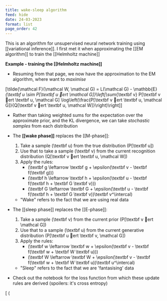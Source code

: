 ```yaml
---
title: wake-sleep algorithm
feed: hide
date: 24-03-2023
format: list
page_order: 42
---
```



This is an algorithm for unsupervised neural network training using [[variational inference]]. I first met it when approximating the [[EM algorithm]] to train the [[Helmholtz machine]]

**Example - training the [[Helmholtz machine]]**

- Resuming from that page, we now have the approximation to the EM algorithm, where want to *maximise* 

\[\tilde{\mathcal F}(\mathcal W, \mathcal G) = L(\mathcal G) - \mathbb{E}_{\textbf u \sim P[\textbf u ert \mathcal G]}\left[\sum_{\textbf v} P[\textbf v ert \textbf u, \mathcal G] \log\left(\frac{P[\textbf v ert \textbf u, \mathcal G]}{Q[\textbf v ert \textbf u, \mathcal W]}\right)\right]\]


- Rather than taking weighted sums for the expectation over the approximate prior, and the KL divergence, we can take *stochastic samples* from each distribution

- The **[[wake phase]]** replaces the [[M-phase]]:
	1. Take a sample  \(\textbf u\)  from the true distribution  \(P[\textbf u]\) 
	2. Use that to take a sample  \(\textbf v\)  from the current recognition distribution  \(Q[\textbf v ert \textbf u, \mathcal W]\) 
	3. Apply the rules:
		-  \(\textbf g \leftarrow \textbf g + \epsilon(\textbf v - \textbf f(\textbf g))\) 
		-  \(\textbf h \leftarrow \textbf h + \epsilon(\textbf u - \textbf f(\textbf h + \textbf G \textbf v))\) 
		-  \(\textbf G \leftarrow \textbf G + \epsilon(\textbf u - \textbf f(\textbf h + \textbf G \textbf v))\textbf v^\intercal\) 
	
	- "Wake" refers to the fact that we are using real data

- The [[sleep phase]] replaces the [[E-phase]]:
	1. Take a sample  \(\textbf v\)  from the current prior  \(P[\textbf v ert \mathcal G]\) 
	2. Use that to a sample  \(\textbf u\)  from the current generative distribution  \(P[\textbf u ert \textbf v, \mathcal G]\) 
	3. Apply the rules:
		-  \(\textbf w \leftarrow \textbf w + \epsilon(\textbf v - \textbf f(\textbf w + \textbf W \textbf u))\) 
		-  \(\textbf W \leftarrow \textbf W + \epsilon(\textbf v - \textbf f(\textbf w + \textbf W \textbf u))\textbf u^\intercal\) 
	
	- "Sleep" refers to the fact that we are 'fantasising' data

- Check out the notebook for the loss function from which these update rules are derived (spoilers: it's cross entropy)

\[ \(